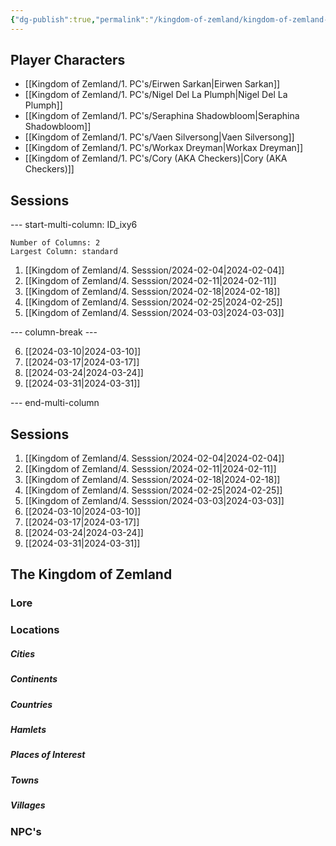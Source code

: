 ```yaml
---
{"dg-publish":true,"permalink":"/kingdom-of-zemland/kingdom-of-zemland-home-page/","tags":["gardenEntry"]}
---
```



## Player Characters 

- [[Kingdom of Zemland/1. PC's/Eirwen Sarkan\|Eirwen Sarkan]] 
- [[Kingdom of Zemland/1. PC's/Nigel Del La Plumph\|Nigel Del La Plumph]]
- [[Kingdom of Zemland/1. PC's/Seraphina Shadowbloom\|Seraphina Shadowbloom]] 
- [[Kingdom of Zemland/1. PC's/Vaen Silversong\|Vaen Silversong]] 
- [[Kingdom of Zemland/1. PC's/Workax Dreyman\|Workax Dreyman]] 
- [[Kingdom of Zemland/1. PC's/Cory (AKA Checkers)\|Cory (AKA Checkers)]] 

## Sessions 
--- start-multi-column: ID_ixy6
```column-settings
Number of Columns: 2
Largest Column: standard
```

1. [[Kingdom of Zemland/4. Sesssion/2024-02-04\|2024-02-04]] 
2. [[Kingdom of Zemland/4. Sesssion/2024-02-11\|2024-02-11]] 
3. [[Kingdom of Zemland/4. Sesssion/2024-02-18\|2024-02-18]] 
4. [[Kingdom of Zemland/4. Sesssion/2024-02-25\|2024-02-25]] 
5. [[Kingdom of Zemland/4. Sesssion/2024-03-03\|2024-03-03]] 

--- column-break ---

6. [[2024-03-10\|2024-03-10]]
7. [[2024-03-17\|2024-03-17]]
8. [[2024-03-24\|2024-03-24]]
9. [[2024-03-31\|2024-03-31]]

--- end-multi-column




## Sessions 

1. [[Kingdom of Zemland/4. Sesssion/2024-02-04\|2024-02-04]] 
2. [[Kingdom of Zemland/4. Sesssion/2024-02-11\|2024-02-11]] 
3. [[Kingdom of Zemland/4. Sesssion/2024-02-18\|2024-02-18]] 
4. [[Kingdom of Zemland/4. Sesssion/2024-02-25\|2024-02-25]] 
5. [[Kingdom of Zemland/4. Sesssion/2024-03-03\|2024-03-03]] 
6. [[2024-03-10\|2024-03-10]]
7. [[2024-03-17\|2024-03-17]]
8. [[2024-03-24\|2024-03-24]]
9. [[2024-03-31\|2024-03-31]]

## **The Kingdom of Zemland**

### **Lore** 


### **Locations** 


##### Cities


##### Continents 


##### Countries


##### Hamlets


##### Places of Interest


##### Towns


##### Villages


### **NPC's**
